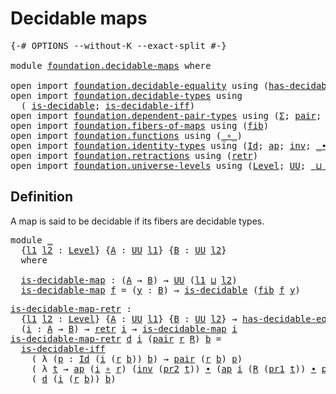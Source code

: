 # Decidable maps

<pre class="Agda"><a id="27" class="Symbol">{-#</a> <a id="31" class="Keyword">OPTIONS</a> <a id="39" class="Pragma">--without-K</a> <a id="51" class="Pragma">--exact-split</a> <a id="65" class="Symbol">#-}</a>

<a id="70" class="Keyword">module</a> <a id="77" href="foundation.decidable-maps.html" class="Module">foundation.decidable-maps</a> <a id="103" class="Keyword">where</a>

<a id="110" class="Keyword">open</a> <a id="115" class="Keyword">import</a> <a id="122" href="foundation.decidable-equality.html" class="Module">foundation.decidable-equality</a> <a id="152" class="Keyword">using</a> <a id="158" class="Symbol">(</a><a id="159" href="foundation.decidable-equality.html#1785" class="Function">has-decidable-equality</a><a id="181" class="Symbol">)</a>
<a id="183" class="Keyword">open</a> <a id="188" class="Keyword">import</a> <a id="195" href="foundation.decidable-types.html" class="Module">foundation.decidable-types</a> <a id="222" class="Keyword">using</a>
  <a id="230" class="Symbol">(</a> <a id="232" href="foundation.decidable-types.html#1905" class="Function">is-decidable</a><a id="244" class="Symbol">;</a> <a id="246" href="foundation.decidable-types.html#5050" class="Function">is-decidable-iff</a><a id="262" class="Symbol">)</a>
<a id="264" class="Keyword">open</a> <a id="269" class="Keyword">import</a> <a id="276" href="foundation.dependent-pair-types.html" class="Module">foundation.dependent-pair-types</a> <a id="308" class="Keyword">using</a> <a id="314" class="Symbol">(</a><a id="315" href="foundation-core.dependent-pair-types.html#502" class="Record">Σ</a><a id="316" class="Symbol">;</a> <a id="318" href="foundation-core.dependent-pair-types.html#575" class="InductiveConstructor">pair</a><a id="322" class="Symbol">;</a> <a id="324" href="foundation-core.dependent-pair-types.html#592" class="Field">pr1</a><a id="327" class="Symbol">;</a> <a id="329" href="foundation-core.dependent-pair-types.html#604" class="Field">pr2</a><a id="332" class="Symbol">)</a>
<a id="334" class="Keyword">open</a> <a id="339" class="Keyword">import</a> <a id="346" href="foundation.fibers-of-maps.html" class="Module">foundation.fibers-of-maps</a> <a id="372" class="Keyword">using</a> <a id="378" class="Symbol">(</a><a id="379" href="foundation-core.fibers-of-maps.html#928" class="Function">fib</a><a id="382" class="Symbol">)</a>
<a id="384" class="Keyword">open</a> <a id="389" class="Keyword">import</a> <a id="396" href="foundation.functions.html" class="Module">foundation.functions</a> <a id="417" class="Keyword">using</a> <a id="423" class="Symbol">(</a><a id="424" href="foundation-core.functions.html#407" class="Function Operator">_∘_</a><a id="427" class="Symbol">)</a>
<a id="429" class="Keyword">open</a> <a id="434" class="Keyword">import</a> <a id="441" href="foundation.identity-types.html" class="Module">foundation.identity-types</a> <a id="467" class="Keyword">using</a> <a id="473" class="Symbol">(</a><a id="474" href="foundation-core.identity-types.html#1754" class="Datatype">Id</a><a id="476" class="Symbol">;</a> <a id="478" href="foundation-core.identity-types.html#3990" class="Function">ap</a><a id="480" class="Symbol">;</a> <a id="482" href="foundation-core.identity-types.html#2716" class="Function">inv</a><a id="485" class="Symbol">;</a> <a id="487" href="foundation-core.identity-types.html#2412" class="Function Operator">_∙_</a><a id="490" class="Symbol">)</a>
<a id="492" class="Keyword">open</a> <a id="497" class="Keyword">import</a> <a id="504" href="foundation.retractions.html" class="Module">foundation.retractions</a> <a id="527" class="Keyword">using</a> <a id="533" class="Symbol">(</a><a id="534" href="foundation-core.retractions.html#593" class="Function">retr</a><a id="538" class="Symbol">)</a>
<a id="540" class="Keyword">open</a> <a id="545" class="Keyword">import</a> <a id="552" href="foundation.universe-levels.html" class="Module">foundation.universe-levels</a> <a id="579" class="Keyword">using</a> <a id="585" class="Symbol">(</a><a id="586" href="Agda.Primitive.html#597" class="Postulate">Level</a><a id="591" class="Symbol">;</a> <a id="593" href="foundation-core.universe-levels.html#222" class="Primitive">UU</a><a id="595" class="Symbol">;</a> <a id="597" href="Agda.Primitive.html#810" class="Primitive Operator">_⊔_</a><a id="600" class="Symbol">)</a>
</pre>
## Definition

A map is said to be decidable if its fibers are decidable types.

<pre class="Agda"><a id="696" class="Keyword">module</a> <a id="703" href="foundation.decidable-maps.html#703" class="Module">_</a>
  <a id="707" class="Symbol">{</a><a id="708" href="foundation.decidable-maps.html#708" class="Bound">l1</a> <a id="711" href="foundation.decidable-maps.html#711" class="Bound">l2</a> <a id="714" class="Symbol">:</a> <a id="716" href="Agda.Primitive.html#597" class="Postulate">Level</a><a id="721" class="Symbol">}</a> <a id="723" class="Symbol">{</a><a id="724" href="foundation.decidable-maps.html#724" class="Bound">A</a> <a id="726" class="Symbol">:</a> <a id="728" href="foundation-core.universe-levels.html#222" class="Primitive">UU</a> <a id="731" href="foundation.decidable-maps.html#708" class="Bound">l1</a><a id="733" class="Symbol">}</a> <a id="735" class="Symbol">{</a><a id="736" href="foundation.decidable-maps.html#736" class="Bound">B</a> <a id="738" class="Symbol">:</a> <a id="740" href="foundation-core.universe-levels.html#222" class="Primitive">UU</a> <a id="743" href="foundation.decidable-maps.html#711" class="Bound">l2</a><a id="745" class="Symbol">}</a>
  <a id="749" class="Keyword">where</a>

  <a id="758" href="foundation.decidable-maps.html#758" class="Function">is-decidable-map</a> <a id="775" class="Symbol">:</a> <a id="777" class="Symbol">(</a><a id="778" href="foundation.decidable-maps.html#724" class="Bound">A</a> <a id="780" class="Symbol">→</a> <a id="782" href="foundation.decidable-maps.html#736" class="Bound">B</a><a id="783" class="Symbol">)</a> <a id="785" class="Symbol">→</a> <a id="787" href="foundation-core.universe-levels.html#222" class="Primitive">UU</a> <a id="790" class="Symbol">(</a><a id="791" href="foundation.decidable-maps.html#708" class="Bound">l1</a> <a id="794" href="Agda.Primitive.html#810" class="Primitive Operator">⊔</a> <a id="796" href="foundation.decidable-maps.html#711" class="Bound">l2</a><a id="798" class="Symbol">)</a>
  <a id="802" href="foundation.decidable-maps.html#758" class="Function">is-decidable-map</a> <a id="819" href="foundation.decidable-maps.html#819" class="Bound">f</a> <a id="821" class="Symbol">=</a> <a id="823" class="Symbol">(</a><a id="824" href="foundation.decidable-maps.html#824" class="Bound">y</a> <a id="826" class="Symbol">:</a> <a id="828" href="foundation.decidable-maps.html#736" class="Bound">B</a><a id="829" class="Symbol">)</a> <a id="831" class="Symbol">→</a> <a id="833" href="foundation.decidable-types.html#1905" class="Function">is-decidable</a> <a id="846" class="Symbol">(</a><a id="847" href="foundation-core.fibers-of-maps.html#928" class="Function">fib</a> <a id="851" href="foundation.decidable-maps.html#819" class="Bound">f</a> <a id="853" href="foundation.decidable-maps.html#824" class="Bound">y</a><a id="854" class="Symbol">)</a>
</pre>
<pre class="Agda"><a id="is-decidable-map-retr"></a><a id="869" href="foundation.decidable-maps.html#869" class="Function">is-decidable-map-retr</a> <a id="891" class="Symbol">:</a>
  <a id="895" class="Symbol">{</a><a id="896" href="foundation.decidable-maps.html#896" class="Bound">l1</a> <a id="899" href="foundation.decidable-maps.html#899" class="Bound">l2</a> <a id="902" class="Symbol">:</a> <a id="904" href="Agda.Primitive.html#597" class="Postulate">Level</a><a id="909" class="Symbol">}</a> <a id="911" class="Symbol">{</a><a id="912" href="foundation.decidable-maps.html#912" class="Bound">A</a> <a id="914" class="Symbol">:</a> <a id="916" href="foundation-core.universe-levels.html#222" class="Primitive">UU</a> <a id="919" href="foundation.decidable-maps.html#896" class="Bound">l1</a><a id="921" class="Symbol">}</a> <a id="923" class="Symbol">{</a><a id="924" href="foundation.decidable-maps.html#924" class="Bound">B</a> <a id="926" class="Symbol">:</a> <a id="928" href="foundation-core.universe-levels.html#222" class="Primitive">UU</a> <a id="931" href="foundation.decidable-maps.html#899" class="Bound">l2</a><a id="933" class="Symbol">}</a> <a id="935" class="Symbol">→</a> <a id="937" href="foundation.decidable-equality.html#1785" class="Function">has-decidable-equality</a> <a id="960" href="foundation.decidable-maps.html#924" class="Bound">B</a> <a id="962" class="Symbol">→</a>
  <a id="966" class="Symbol">(</a><a id="967" href="foundation.decidable-maps.html#967" class="Bound">i</a> <a id="969" class="Symbol">:</a> <a id="971" href="foundation.decidable-maps.html#912" class="Bound">A</a> <a id="973" class="Symbol">→</a> <a id="975" href="foundation.decidable-maps.html#924" class="Bound">B</a><a id="976" class="Symbol">)</a> <a id="978" class="Symbol">→</a> <a id="980" href="foundation-core.retractions.html#593" class="Function">retr</a> <a id="985" href="foundation.decidable-maps.html#967" class="Bound">i</a> <a id="987" class="Symbol">→</a> <a id="989" href="foundation.decidable-maps.html#758" class="Function">is-decidable-map</a> <a id="1006" href="foundation.decidable-maps.html#967" class="Bound">i</a>
<a id="1008" href="foundation.decidable-maps.html#869" class="Function">is-decidable-map-retr</a> <a id="1030" href="foundation.decidable-maps.html#1030" class="Bound">d</a> <a id="1032" href="foundation.decidable-maps.html#1032" class="Bound">i</a> <a id="1034" class="Symbol">(</a><a id="1035" href="foundation-core.dependent-pair-types.html#575" class="InductiveConstructor">pair</a> <a id="1040" href="foundation.decidable-maps.html#1040" class="Bound">r</a> <a id="1042" href="foundation.decidable-maps.html#1042" class="Bound">R</a><a id="1043" class="Symbol">)</a> <a id="1045" href="foundation.decidable-maps.html#1045" class="Bound">b</a> <a id="1047" class="Symbol">=</a>
  <a id="1051" href="foundation.decidable-types.html#5050" class="Function">is-decidable-iff</a>
    <a id="1072" class="Symbol">(</a> <a id="1074" class="Symbol">λ</a> <a id="1076" class="Symbol">(</a><a id="1077" href="foundation.decidable-maps.html#1077" class="Bound">p</a> <a id="1079" class="Symbol">:</a> <a id="1081" href="foundation-core.identity-types.html#1754" class="Datatype">Id</a> <a id="1084" class="Symbol">(</a><a id="1085" href="foundation.decidable-maps.html#1032" class="Bound">i</a> <a id="1087" class="Symbol">(</a><a id="1088" href="foundation.decidable-maps.html#1040" class="Bound">r</a> <a id="1090" href="foundation.decidable-maps.html#1045" class="Bound">b</a><a id="1091" class="Symbol">))</a> <a id="1094" href="foundation.decidable-maps.html#1045" class="Bound">b</a><a id="1095" class="Symbol">)</a> <a id="1097" class="Symbol">→</a> <a id="1099" href="foundation-core.dependent-pair-types.html#575" class="InductiveConstructor">pair</a> <a id="1104" class="Symbol">(</a><a id="1105" href="foundation.decidable-maps.html#1040" class="Bound">r</a> <a id="1107" href="foundation.decidable-maps.html#1045" class="Bound">b</a><a id="1108" class="Symbol">)</a> <a id="1110" href="foundation.decidable-maps.html#1077" class="Bound">p</a><a id="1111" class="Symbol">)</a>
    <a id="1117" class="Symbol">(</a> <a id="1119" class="Symbol">λ</a> <a id="1121" href="foundation.decidable-maps.html#1121" class="Bound">t</a> <a id="1123" class="Symbol">→</a> <a id="1125" href="foundation-core.identity-types.html#3990" class="Function">ap</a> <a id="1128" class="Symbol">(</a><a id="1129" href="foundation.decidable-maps.html#1032" class="Bound">i</a> <a id="1131" href="foundation-core.functions.html#407" class="Function Operator">∘</a> <a id="1133" href="foundation.decidable-maps.html#1040" class="Bound">r</a><a id="1134" class="Symbol">)</a> <a id="1136" class="Symbol">(</a><a id="1137" href="foundation-core.identity-types.html#2716" class="Function">inv</a> <a id="1141" class="Symbol">(</a><a id="1142" href="foundation-core.dependent-pair-types.html#604" class="Field">pr2</a> <a id="1146" href="foundation.decidable-maps.html#1121" class="Bound">t</a><a id="1147" class="Symbol">))</a> <a id="1150" href="foundation-core.identity-types.html#2412" class="Function Operator">∙</a> <a id="1152" class="Symbol">(</a><a id="1153" href="foundation-core.identity-types.html#3990" class="Function">ap</a> <a id="1156" href="foundation.decidable-maps.html#1032" class="Bound">i</a> <a id="1158" class="Symbol">(</a><a id="1159" href="foundation.decidable-maps.html#1042" class="Bound">R</a> <a id="1161" class="Symbol">(</a><a id="1162" href="foundation-core.dependent-pair-types.html#592" class="Field">pr1</a> <a id="1166" href="foundation.decidable-maps.html#1121" class="Bound">t</a><a id="1167" class="Symbol">))</a> <a id="1170" href="foundation-core.identity-types.html#2412" class="Function Operator">∙</a> <a id="1172" href="foundation-core.dependent-pair-types.html#604" class="Field">pr2</a> <a id="1176" href="foundation.decidable-maps.html#1121" class="Bound">t</a><a id="1177" class="Symbol">))</a>
    <a id="1184" class="Symbol">(</a> <a id="1186" href="foundation.decidable-maps.html#1030" class="Bound">d</a> <a id="1188" class="Symbol">(</a><a id="1189" href="foundation.decidable-maps.html#1032" class="Bound">i</a> <a id="1191" class="Symbol">(</a><a id="1192" href="foundation.decidable-maps.html#1040" class="Bound">r</a> <a id="1194" href="foundation.decidable-maps.html#1045" class="Bound">b</a><a id="1195" class="Symbol">))</a> <a id="1198" href="foundation.decidable-maps.html#1045" class="Bound">b</a><a id="1199" class="Symbol">)</a>
</pre>